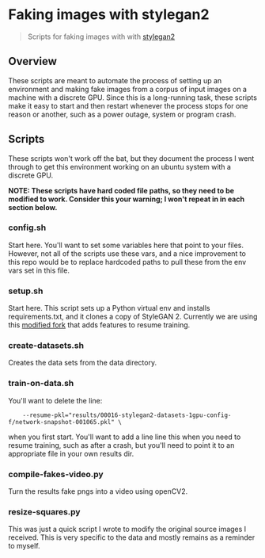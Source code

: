 # Faking images with stylegan2

> Scripts for faking images with with [stylegan2](https://github.com/NVlabs/stylegan2)

## Overview

These scripts are meant to automate the process of setting up an environment and making fake images from a corpus of input images on a machine with a discrete GPU. Since this is a long-running task, these scripts make it easy to start and then restart whenever the process stops for one reason or another, such as a power outage, system or program crash.

## Scripts

These scripts won't work off the bat, but they document the process I went through to get this environment working on an ubuntu system with a discrete GPU.

**NOTE: These scripts have hard coded file paths, so they need to be modified to work. Consider this your warning; I won't repeat in in each section below.**

### config.sh

Start here. You'll want to set some variables here that point to your files. However, not all of the scripts use these vars, and a nice improvement to this repo would be to replace hardcoded paths to pull these from the env vars set in this file.

### setup.sh

Start here. This script sets up a Python virtual env and installs requirements.txt, and it clones a copy of StyleGAN 2. Currently we are using this [modified fork](https://github.com/ashirviskas/stylegan2.git) that adds features to resume training. 

### create-datasets.sh

Creates the data sets from the data directory.

### train-on-data.sh

You'll want to delete the line:

```
    --resume-pkl="results/00016-stylegan2-datasets-1gpu-config-f/network-snapshot-001065.pkl" \
```

when you first start. You'll want to add a line line this when you need to resume training, such as after a crash, but you'll need to point it to an appropriate file in your own results dir.

### compile-fakes-video.py

Turn the results fake pngs into a video using openCV2.

### resize-squares.py

This was just a quick script I wrote to modify the original source images I received. This is very specific to the data and mostly remains as a reminder to myself.





